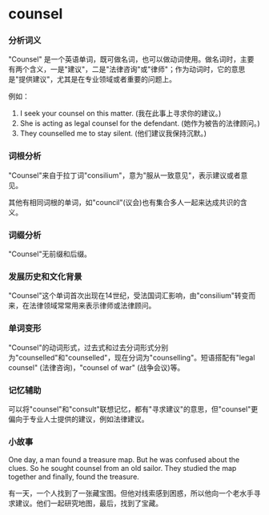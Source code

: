 # counsel

### 分析词义

  

"Counsel" 是一个英语单词，既可做名词，也可以做动词使用。做名词时，主要有两个含义，一是"建议"，二是"法律咨询"或"律师"；作为动词时，它的意思是"提供建议"，尤其是在专业领域或者重要的问题上。

  

例如：

  

1.  I seek your counsel on this matter. (我在此事上寻求你的建议。)
2.  She is acting as legal counsel for the defendant. (她作为被告的法律顾问。)
3.  They counselled me to stay silent. (他们建议我保持沉默。)

  

### 词根分析

  

"Counsel"来自于拉丁词"consilium"，意为"服从一致意见"，表示建议或者意见。

  

其他有相同词根的单词，如"council"(议会)也有集合多人一起来达成共识的含义。

  

### 词缀分析

  

"Counsel"无前缀和后缀。

  

### 发展历史和文化背景

  

"Counsel"这个单词首次出现在14世纪，受法国词汇影响，由"consilium"转变而来，在法律领域常常用来表示律师或法律顾问。

  

### 单词变形

  

"Counsel"的动词形式，过去式和过去分词形式分别为"counselled"和"counselled"，现在分词为"counselling"。短语搭配有"legal counsel" (法律咨询)，"counsel of war" (战争会议)等。

  

### 记忆辅助

  

可以将"counsel"和"consult"联想记忆，都有"寻求建议"的意思，但"counsel"更偏向于专业人士提供的建议，例如法律建议。

  

### 小故事

  

One day, a man found a treasure map. But he was confused about the clues. So he sought counsel from an old sailor. They studied the map together and finally, found the treasure.

  

有一天，一个人找到了一张藏宝图。但他对线索感到困惑，所以他向一个老水手寻求建议。他们一起研究地图，最后，找到了宝藏。
